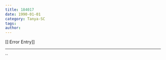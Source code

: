 ```yaml
---
title: 184017
date: 1990-01-01
category: Tanya-SC
tags: 
author: 
---
```


[[:Error Entry]]

---



``
